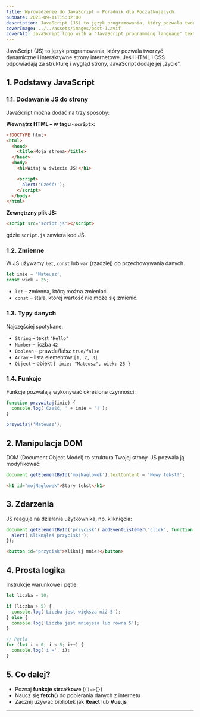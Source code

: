 ```yaml
---
title: Wprowadzenie do JavaScript – Poradnik dla Początkujących
pubDate: 2025-09-11T15:32:00
description: JavaScript (JS) to język programowania, który pozwala tworzyć dynamiczne i interaktywne strony internetowe.
coverImage: ../../assets/images/post-1.avif
coverAlt: JavaScript logo with a "JavaScript programming language" text
---
```

JavaScript (JS) to język programowania, który pozwala tworzyć dynamiczne i interaktywne strony internetowe. Jeśli HTML i CSS odpowiadają za strukturę i wygląd strony, JavaScript dodaje jej „życie”.

## 1. Podstawy JavaScript

### 1.1. Dodawanie JS do strony

JavaScript można dodać na trzy sposoby:

**Wewnątrz HTML – w tagu&#32;`<script>`:**

```html
<!DOCTYPE html>
<html>
  <head>
    <title>Moja strona</title>
  </head>
  <body>
    <h1>Witaj w świecie JS!</h1>

    <script>
      alert('Cześć!');
    </script>
  </body>
</html>
```

**Zewnętrzny plik JS:**

```html
<script src="script.js"></script>
```

gdzie `script.js` zawiera kod JS.

### 1.2. Zmienne

W JS używamy `let`, `const` lub `var` (rzadziej) do przechowywania danych.

```javascript
let imie = 'Mateusz';
const wiek = 25;
```

- `let` – zmienna, którą można zmieniać.
- `const` – stała, której wartość nie może się zmienić.

### 1.3. Typy danych

Najczęściej spotykane:

- `String` – tekst `"Hello"`
- `Number` – liczba `42`
- `Boolean` – prawda/fałsz `true/false`
- `Array` – lista elementów `[1, 2, 3]`
- `Object` – obiekt `{ imie: "Mateusz", wiek: 25 }`

### 1.4. Funkcje

Funkcje pozwalają wykonywać określone czynności:

```javascript
function przywitaj(imie) {
  console.log('Cześć, ' + imie + '!');
}

przywitaj('Mateusz');
```

## 2. Manipulacja DOM

DOM (Document Object Model) to struktura Twojej strony. JS pozwala ją modyfikować:

```javascript
document.getElementById('mojNaglowek').textContent = 'Nowy tekst!';
```

```html
<h1 id="mojNaglowek">Stary tekst</h1>
```

## 3. Zdarzenia

JS reaguje na działania użytkownika, np. kliknięcia:

```javascript
document.getElementById('przycisk').addEventListener('click', function () {
  alert('Kliknąłeś przycisk!');
});
```

```html
<button id="przycisk">Kliknij mnie!</button>
```

## 4. Prosta logika

Instrukcje warunkowe i pętle:

```javascript
let liczba = 10;

if (liczba > 5) {
  console.log('Liczba jest większa niż 5');
} else {
  console.log('Liczba jest mniejsza lub równa 5');
}

// Pętla
for (let i = 0; i < 5; i++) {
  console.log('i =', i);
}
```

## 5. Co dalej?

- Poznaj **funkcje strzałkowe** (`()=>{}`)
- Naucz się **fetch()** do pobierania danych z internetu
- Zacznij używać bibliotek jak **React** lub **Vue.js**

---
